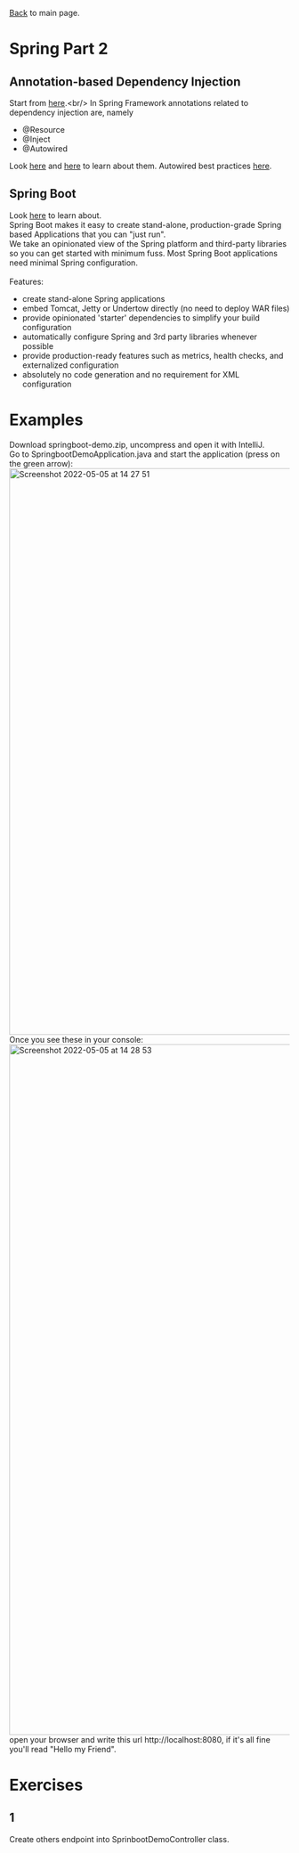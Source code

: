 
[Back](../README.md) to main page.

# Spring Part 2

## Annotation-based Dependency Injection

Start from [here](https://www.vogella.com/tutorials/DependencyInjection/article.html#:~:text=Dependency%20injection%20(DI)%20is%20the,an%20instance%20of%20this%20class.).<br/>
In Spring Framework annotations related to dependency injection are, namely 
 - @Resource
 - @Inject
 - @Autowired

Look [here](https://www.baeldung.com/spring-annotations-resource-inject-autowire) and [here](https://www.baeldung.com/spring-autowire) to learn about them.
Autowired best practices [here](https://springframework.guru/best-practices-for-dependency-injection-with-spring/).

## Spring Boot

Look [here](https://spring.io/projects/spring-boot) to learn about.
<br/>
Spring Boot makes it easy to create stand-alone, production-grade Spring based Applications that you can "just run". <br/>
We take an opinionated view of the Spring platform and third-party libraries so you can get started with minimum fuss. Most Spring Boot applications need minimal Spring configuration. <br/><br/>
Features:
 - create stand-alone Spring applications
 - embed Tomcat, Jetty or Undertow directly (no need to deploy WAR files)
 - provide opinionated 'starter' dependencies to simplify your build configuration
 - automatically configure Spring and 3rd party libraries whenever possible
 - provide production-ready features such as metrics, health checks, and externalized configuration
 - absolutely no code generation and no requirement for XML configuration

# Examples

Download springboot-demo.zip, uncompress and open it with IntelliJ. <br/>
Go to SpringbootDemoApplication.java and start the application (press on the green arrow): <br/>
<img width="1018" alt="Screenshot 2022-05-05 at 14 27 51" src="https://user-images.githubusercontent.com/6083938/166922844-4ad3932e-0d07-4c4d-ab09-2fb0d52b501e.png">
<br/>
Once you see these in your console:<br/>
<img width="1241" alt="Screenshot 2022-05-05 at 14 28 53" src="https://user-images.githubusercontent.com/6083938/166922967-b554709a-9a68-4e1d-8d04-4d993192abee.png">
<br/>
open your browser and write this url http://localhost:8080, if it's all fine you'll read "Hello my Friend".

# Exercises

## 1
Create others endpoint into SprinbootDemoController class.


